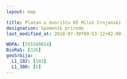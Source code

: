 ```yaml
---
layout: map

title: Platan u dvorištu OŠ Miloš Crnjanski
designation: Spomenik prirode
last_modified_at: 2018-07-30T09:53:12+02:00

WDPA: [555589054]
BioRaS: [326]
geoSrbija:
  L1_182: [103]
  L1_300: [6]
---
```

